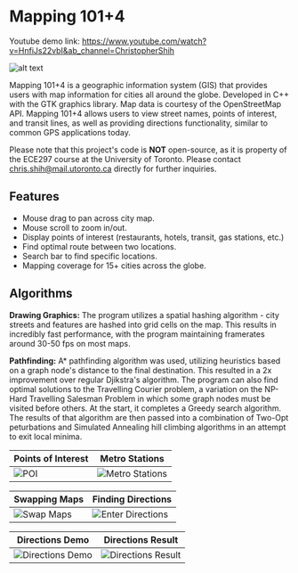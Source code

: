 # Mapping 101+4
Youtube demo link: https://www.youtube.com/watch?v=HnfiJs22vbI&ab_channel=ChristopherShih

![alt text](https://github.com/csh03/ECE297---Mapping-101-4/blob/main/screenshots/main%20(2).png)

Mapping 101+4 is a geographic information system (GIS) that provides users with map information for cities all around the globe. Developed in C++ with the GTK graphics library. Map data is courtesy of the OpenStreetMap API. Mapping 101+4 allows users to view street names, points of interest, and transit lines, as well as providing directions functionality, similar to common GPS applications today.

Please note that this project's code is **NOT** open-source, as it is property of the ECE297 course at the University of Toronto. Please contact chris.shih@mail.utoronto.ca directly for further inquiries. 

## Features
* Mouse drag to pan across city map.
* Mouse scroll to zoom in/out.
* Display points of interest (restaurants, hotels, transit, gas stations, etc.)
* Find optimal route between two locations.
* Search bar to find specific locations.
* Mapping coverage for 15+ cities across the globe. 

## Algorithms
**Drawing Graphics:** The program utilizes a spatial hashing algorithm - city streets and features are hashed into grid cells on the map. This results in incredibly fast performance, with the program maintaining framerates around 30-50 fps on most maps. 

**Pathfinding:** A* pathfinding algorithm was used, utilizing heuristics based on a graph node's distance to the final destination. This resulted in a 2x improvement over regular Djikstra's algorithm. The program can also find optimal solutions to the Travelling Courier problem, a variation on the NP-Hard Travelling Salesman Problem in which some graph nodes must be visited before others. At the start, it completes a Greedy search algorithm. The results of that algorithm are then passed into a combination of Two-Opt peturbations and Simulated Annealing hill climbing algorithms in an attempt to exit local minima. 

| Points of Interest  | Metro Stations |
| ------------- | ------------- |
| ![POI](https://github.com/csh03/ECE297---Mapping-101-4/blob/main/screenshots/zoomin.png)  | ![Metro Stations](https://github.com/csh03/ECE297---Mapping-101-4/blob/main/screenshots/metro.png) |

| Swapping Maps  | Finding Directions |
| ------------- | ------------- |
| ![Swap Maps](https://github.com/csh03/ECE297---Mapping-101-4/blob/main/screenshots/swapmapgif.gif)  | ![Enter Directions](https://github.com/csh03/ECE297---Mapping-101-4/blob/main/screenshots/enterdirections.png) |

| Directions Demo  | Directions Result |
| ------------- | ------------- |
| ![Directions Demo](https://github.com/csh03/ECE297---Mapping-101-4/blob/main/screenshots/directionsgif.gif)  | ![Directions Result](https://github.com/csh03/ECE297---Mapping-101-4/blob/main/screenshots/directions%20result%20(2).png) |

